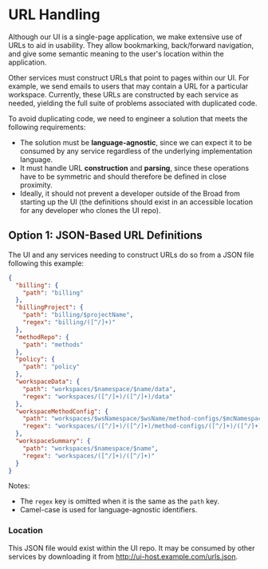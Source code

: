 # URL Handling

Although our UI is a single-page application, we make extensive use of URLs to aid in usability. They allow bookmarking, back/forward navigation, and give some semantic meaning to the user's location within the application.

Other services must construct URLs that point to pages within our UI. For example, we send emails to users that may contain a URL for a particular workspace. Currently, these URLs are constructed by each service as needed, yielding the full suite of problems associated with duplicated code.

To avoid duplicating code, we need to engineer a solution that meets the following requirements:
 - The solution must be **language-agnostic**, since we can expect it to be consumed by any service regardless of the underlying implementation language.
 - It must handle URL **construction** and **parsing**, since these operations have to be symmetric and should therefore be defined in close proximity.
 - Ideally, it should not prevent a developer outside of the Broad from starting up the UI (the definitions should exist in an accessible location for any developer who clones the UI repo).

## Option 1: JSON-Based URL Definitions

The UI and any services needing to construct URLs do so from a JSON file following this example:

```json
{
  "billing": {
    "path": "billing"
  },
  "billingProject": {
    "path": "billing/$projectName",
    "regex": "billing/([^/]+)"
  },
  "methodRepo": {
    "path": "methods"
  },
  "policy": {
    "path": "policy"
  },
  "workspaceData": {
    "path": "workspaces/$namespace/$name/data",
    "regex": "workspaces/([^/]+)/([^/]+)/data"
  },
  "workspaceMethodConfig": {
    "path": "workspaces/$wsNamespace/$wsName/method-configs/$mcNamespace/$mcName",
    "regex": "workspaces/([^/]+)/([^/]+)/method-configs/([^/]+)/([^/]+)",
  },
  "workspaceSummary": {
    "path": "workspaces/$namespace/$name",
    "regex": "workspaces/([^/]+)/([^/]+)"
  }
}
```

Notes:
 - The `regex` key is omitted when it is the same as the `path` key.
 - Camel-case is used for language-agnostic identifiers.

### Location

This JSON file would exist within the UI repo. It may be consumed by other services by downloading it from http://ui-host.example.com/urls.json.
